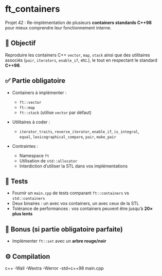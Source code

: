 # ft_containers

Projet 42 : Re-implémentation de plusieurs **containers standards C++98** pour mieux comprendre leur fonctionnement interne.

## 🎯 Objectif

Reproduire les containers C++ `vector`, `map`, `stack` ainsi que des utilitaires associés (`pair`, `iterators`, `enable_if`, etc.), le tout en respectant le standard **C++98**.

## ✅ Partie obligatoire

- Containers à implémenter :

  - `ft::vector`
  - `ft::map`
  - `ft::stack` (utilise `vector` par défaut)

- Utilitaires à coder :

  - `iterator_traits`, `reverse_iterator`, `enable_if`, `is_integral`,  
    `equal`, `lexicographical_compare`, `pair`, `make_pair`

- Contraintes :
  - Namespace `ft`
  - Utilisation de `std::allocator`
  - Interdiction d’utiliser la STL dans vos implémentations

## 🧪 Tests

- Fournir un `main.cpp` de tests comparant `ft::containers` vs `std::containers`
- Deux binaires : un avec vos containers, un avec ceux de la STL
- Tolérance de performances : vos containers peuvent être jusqu’à **20× plus lents**

## 🧨 Bonus (si partie obligatoire parfaite)

- Implémenter `ft::set` avec un **arbre rouge/noir**

## ⚙️ Compilation

c++ -Wall -Wextra -Werror -std=c++98 main.cpp
